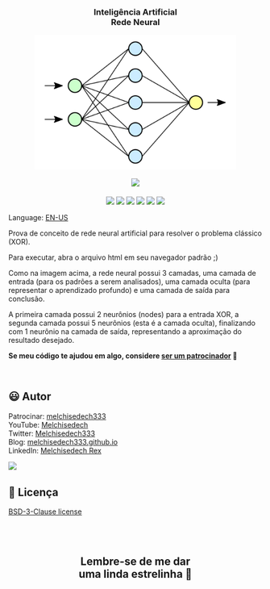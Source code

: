<div align='center'>

### Inteligência Artificial <br> Rede Neural

<img src="neural-network.svg" width='400px' >

</div>

<p align="center">
    <a href="https://github.com/sponsors/melchisedech333"><img src="https://img.shields.io/badge/patrocinar-30363D?style=for-the-badge&logo=GitHub-Sponsors&logoColor=#white" ></a>
    <br><br>
    <img src="https://badgen.net/badge/nível de amor/7 de 10/purple" >
    <img src="https://img.shields.io/github/languages/count/melchisedech333/xor-neural-network?color=%23f34b7d&label=linguagens" >
    <img src="https://img.shields.io/github/languages/top/melchisedech333/xor-neural-network?color=%23f34b7d" >
    <img src="https://img.shields.io/github/directory-file-count/melchisedech333/xor-neural-network?label=arquivos" >
    <img src="https://img.shields.io/github/repo-size/melchisedech333/xor-neural-network?label=tamanho repo" >
    <img src="https://img.shields.io/github/license/melchisedech333/xor-neural-network?label=licen%C3%A7a" >
</p>

Language: <a href="readme.md">EN-US</a>

Prova de conceito de rede neural artificial para resolver o problema clássico (XOR).

Para executar, abra o arquivo html em seu navegador padrão ;)

Como na imagem acima, a rede neural possui 3 camadas, uma camada de entrada (para os padrões a serem analisados), uma camada oculta (para representar o aprendizado profundo) e uma camada de saída para conclusão.

A primeira camada possui 2 neurônios (nodes) para a entrada XOR, a segunda camada possui 5 neurônios (esta é a camada oculta), finalizando com 1 neurônio na camada de saída, representando a aproximação do resultado desejado.

**Se meu código te ajudou em algo, considere [ser um patrocinador](https://github.com/sponsors/melchisedech333) :blue_heart:** 

<br>

:smiley: Autor
---

Patrocinar: [melchisedech333](https://github.com/sponsors/melchisedech333)<br>
YouTube: [Melchisedech](https://www.youtube.com/channel/UC4Sh4wxncr5arnydpUfWPKw)<br>
Twitter: [Melchisedech333](https://twitter.com/Melchisedech333)<br>
Blog: [melchisedech333.github.io](https://melchisedech333.github.io/)<br>
LinkedIn: [Melchisedech Rex](https://www.linkedin.com/in/melchisedech-rex-724152235/)

<img src="https://github.com/melchisedech333.png?size=200" height="100" />

<br>

:scroll: Licença
---

[ BSD-3-Clause license](./license)

<br><br>

<div align="center">

## Lembre-se de me dar <br> uma linda estrelinha :star_struck:

</div>


